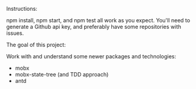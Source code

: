 Instructions:

npm install, npm start, and npm test all work as you expect. You'll need to generate a Github api key, and preferably have some repositories with issues.

The goal of this project:

Work with and understand some newer packages and technologies:

* mobx
* mobx-state-tree (and TDD approach)
* antd